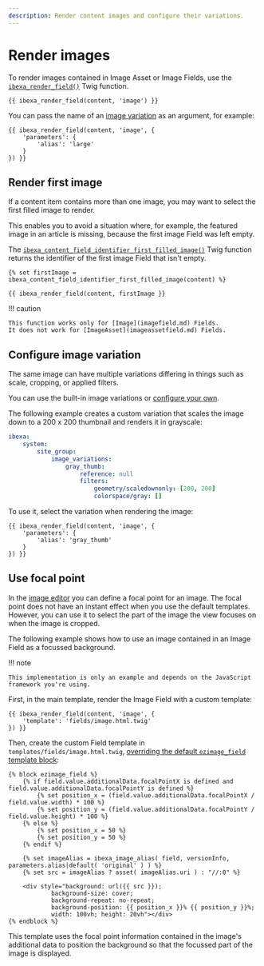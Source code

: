 ```yaml
---
description: Render content images and configure their variations.
---
```


# Render images

To render images contained in Image Asset or Image Fields, use the [`ibexa_render_field()`](field_twig_functions.md#ibexa_render_field) Twig function.

``` html+twig
{{ ibexa_render_field(content, 'image') }}
```

You can pass the name of an [image variation](#configure-image-variation) as an argument, for example:

``` html+twig
{{ ibexa_render_field(content, 'image', {
    'parameters': {
        'alias': 'large'
    }
}) }}
```

## Render first image

If a content item contains more than one image, you may want to select the first filled image to render.

This enables you to avoid a situation where, for example, the featured image in an article is missing,
because the first image Field was left empty.

The [`ibexa_content_field_identifier_first_filled_image()`](image_twig_functions.md#ibexa_content_field_identifier_first_filled_image) Twig function
returns the identifier of the first image Field that isn't empty.

``` html+twig
{% set firstImage = ibexa_content_field_identifier_first_filled_image(content) %}

{{ ibexa_render_field(content, firstImage }}
```

!!! caution

    This function works only for [Image](imagefield.md) Fields.
    It does not work for [ImageAsset](imageassetfield.md) Fields.

## Configure image variation

The same image can have multiple variations differing in things such as scale, cropping, or applied filters.

You can use the built-in image variations or [configure your own](image_variations.md#custom-image-variations).

The following example creates a custom variation that scales the image down to a 200 x 200 thumbnail
and renders it in grayscale:

``` yaml
ibexa:
    system:
        site_group:
            image_variations:
                gray_thumb:
                    reference: null
                    filters:
                        geometry/scaledownonly: [200, 200]
                        colorspace/gray: []
```

To use it, select the variation when rendering the image:

``` html+twig
{{ ibexa_render_field(content, 'image', {
    'parameters': {
        'alias': 'gray_thumb'
    }
}) }}
```

## Use focal point

In the [image editor](configure_image_editor.md) you can define a focal point for an image.
The focal point does not have an instant effect when you use the default templates.
However, you can use it to select the part of the image the view focuses on when the image is cropped.

The following example shows how to use an image contained in an Image Field as a focussed background.

!!! note

    This implementation is only an example and depends on the JavaScript framework you're using.

First, in the main template, render the Image Field with a custom template:

``` html+twig
{{ ibexa_render_field(content, 'image', {
    'template': 'fields/image.html.twig'
}) }}
```

Then, create the custom Field template in `templates/fields/image.html.twig`,
[overriding the default `ezimage_field` template block](render_content.md#field-templates):

``` html+twig
{% block ezimage_field %}
    {% if field.value.additionalData.focalPointX is defined and field.value.additionalData.focalPointY is defined %}
        {% set position_x = (field.value.additionalData.focalPointX / field.value.width) * 100 %}
        {% set position_y = (field.value.additionalData.focalPointY / field.value.height) * 100 %}
    {% else %}
        {% set position_x = 50 %}
        {% set position_y = 50 %}
    {% endif %}

    {% set imageAlias = ibexa_image_alias( field, versionInfo, parameters.alias|default( 'original' ) ) %}
    {% set src = imageAlias ? asset( imageAlias.uri ) : "//:0" %}

    <div style="background: url({{ src }});
            background-size: cover;
            background-repeat: no-repeat;
            background-position: {{ position_x }}% {{ position_y }}%;
            width: 100vh; height: 20vh"></div>
{% endblock %}
```

This template uses the focal point information contained in the image's additional data
to position the background so that the focussed part of the image is displayed.
